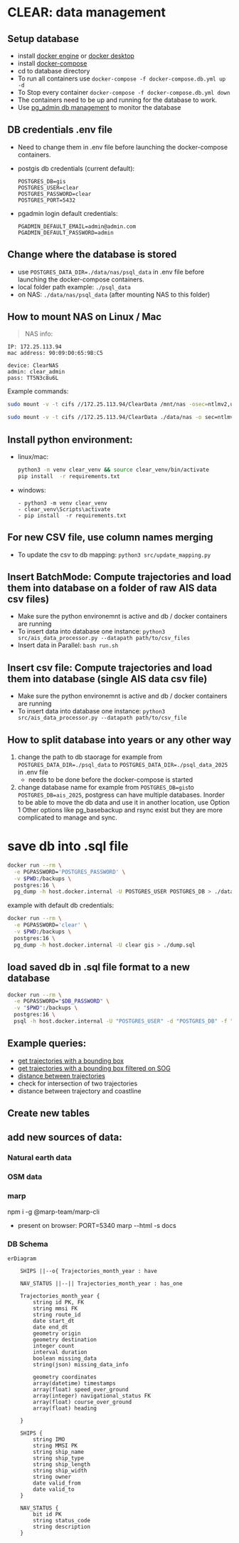 # CLEAR: data management

## Setup database
- install [docker engine](https://docs.docker.com/engine/install/ubuntu/) or [docker desktop](https://docs.docker.com/desktop/)
- install [docker-compose]()
- cd to database directory
- To run all containers use `docker-compose -f docker-compose.db.yml up -d`
- To Stop every container `docker-compose -f docker-compose.db.yml down`
- The containers need to be up and running for the database to work.
- Use [pg_admin db management](http://localhost:5050) to monitor the database

## DB credentials .env file
- Need to change them in .env file before launching the docker-compose containers.
- postgis db credentials (current default):  

    ```
    POSTGRES_DB=gis                            
    POSTGRES_USER=clear
    POSTGRES_PASSWORD=clear
    POSTGRES_PORT=5432
    ```
- pgadmin login default credentials:

    ```
    PGADMIN_DEFAULT_EMAIL=admin@admin.com
    PGADMIN_DEFAULT_PASSWORD=admin
    ```




## Change where the database is stored
- use `POSTGRES_DATA_DIR=./data/nas/psql_data` in .env file before launching the docker-compose containers.
- local folder path example: `./psql_data`
- on NAS: `./data/nas/psql_data` (after mounting NAS to this folder)

## How to mount NAS on Linux / Mac
> NAS info:

```
IP: 172.25.113.94
mac address: 90:09:D0:65:9B:C5
```

```
device: ClearNAS
admin: clear_admin
pass: TT5N3c8u6L
```

Example commands:
```bash
sudo mount -v -t cifs //172.25.113.94/ClearData /mnt/nas -osec=ntlmv2,username=clear_admin,password=TT5N3c8u6L,domain=ClearNAS,vers=3.0
```

```bash
sudo mount -v -t cifs //172.25.113.94/ClearData ./data/nas -o sec=ntlmv2,username=clear_admin,password=TT5N3c8u6L,domain=ClearNAS,vers=3.0,uid=999,file_mode=0750,dir_mode=0750
```

 
## Install python environment: 

- linux/mac:
    ```bash
    python3 -m venv clear_venv && source clear_venv/bin/activate
    pip install  -r requirements.txt
    ```
- windows:
    ```
    - python3 -m venv clear_venv
    - clear_venv\Scripts\activate
    - pip install  -r requirements.txt
    ```

## For new CSV file, use column names merging
- To update the csv to db mapping: `python3 src/update_mapping.py`

## Insert BatchMode: Compute trajectories and load them into database on a folder of raw AIS data csv files)
- Make sure the python environemnt is active and db / docker containers  are running
- To insert data into database one instance: `python3 src/ais_data_processor.py --datapath path/to/csv_files`
- Insert data in Parallel: `bash run.sh`

## Insert csv file: Compute trajectories and load them into database (single AIS data csv file)
- Make sure the python environemnt is active and db / docker containers  are running
- To insert data into database one instance: `python3 src/ais_data_processor.py --datapath path/to/csv_file`

## How to split database into years or any other way
1) change the path to db staorage for example from  `POSTGRES_DATA_DIR=./psql_data` to `POSTGRES_DATA_DIR=./psql_data_2025` in .env file
    - needs to be done before the docker-compose is started
2) change database name for example from `POSTGRES_DB=gis`to `POSTGRES_DB=ais_2025`, postgress can have multiple databases.
Inorder to be able to move the db data and use it in another location, use Option 1
Other options like pg_basebackup and rsync exist but they are more complicated to manage and sync.

# save db into .sql file
```bash
docker run --rm \
  -e PGPASSWORD='POSTGRES_PASSWORD' \
  -v $PWD:/backups \
  postgres:16 \
  pg_dump -h host.docker.internal -U POSTGRES_USER POSTGRES_DB > ./data/dump.sql
```

example with default db credentials:
```bash
docker run --rm \
  -e PGPASSWORD='clear' \
  -v $PWD:/backups \
  postgres:16 \
  pg_dump -h host.docker.internal -U clear gis > ./dump.sql
```

## load saved db in .sql file format to a new database

```bash
docker run --rm \
  -e PGPASSWORD="$DB_PASSWORD" \
  -v "$PWD":/backups \
  postgres:16 \
  psql -h host.docker.internal -U "POSTGRES_USER" -d "POSTGRES_DB" -f "./data/dump.sql"
```

## Example queries:
- [get trajectories with a bounding box](sql/get_trajectories_bbox.sql)
- [get trajectories with a bounding box filtered on SOG](sql/get_trajectories_bbox_sog_filter.sql)
- [distance between trajectories](sql/get_dist_traj1_to_traj2.sql)
- check for intersection of two trajectories
- distance between trajectory and coastline


## Create new tables

## add new sources of data:

### Natural earth data

### OSM data


### marp
npm i -g @marp-team/marp-cli
- present on browser: PORT=5340 marp --html -s docs

### DB Schema

```mermaid
erDiagram

    SHIPS ||--o{ Trajectories_month_year : have

    NAV_STATUS ||--|| Trajectories_month_year : has_one
    
    Trajectories_month_year {
        string id PK, FK
        string mmsi FK
        string route_id 
        date start_dt
        date end_dt
        geometry origin
        geometry destination
        integer count
        interval duration
        boolean missing_data 
        string(json) missing_data_info
       
        geometry coordinates
        array(datetime) timestamps
        array(float) speed_over_ground
        array(integer) navigational_status FK
        array(float) course_over_ground
        array(float) heading

    }

    SHIPS {
        string IMO 
        string MMSI PK
        string ship_name
        string ship_type
        string ship_length
        string ship_width
        string owner
        date valid_from
        date valid_to
    }

    NAV_STATUS {
        bit id PK
        string status_code
        string description
    }

```

